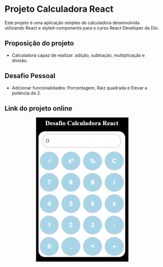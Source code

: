 # Projeto Calculadora React

Este projeto é uma aplicação simples de calculadora desenvolvida utilizando React e styled-components para o curso React Developer da Dio.

## Proposição do projeto

- Calculadora capaz de realizar: adição, subtração, multiplicação e divisão.

## Desafio Pessoal

- Adicionar funcionalidades: Porcentagem, Raiz quadrada e Elevar a potência de 2.

## Link do projeto online

<div style="text-align:center;">
<a href="https://georgebarreira.github.io/Desafio01-Calculadora/"><img src="./desafiocalculadora.png" alt="imagem do projeto" width="300" /> </a>
</div>
